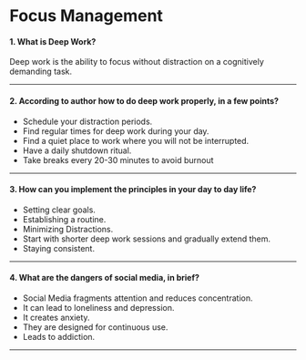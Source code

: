 # Focus Management

#### 1. What is Deep Work?
Deep work is the ability to focus without distraction on a cognitively demanding task. 

---

#### 2. According to author how to do deep work properly, in a few points?
 - Schedule your distraction periods.
 - Find regular times for deep work during your day.
 - Find a quiet place to work where you will not be interrupted.
 - Have a daily shutdown ritual.
 - Take breaks every 20-30 minutes to avoid burnout

---

#### 3. How can you implement the principles in your day to day life?

 - Setting clear goals.
 - Establishing a routine.
 - Minimizing Distractions.
 - Start with shorter deep work sessions and gradually extend them.
 - Staying consistent.

---

#### 4. What are the dangers of social media, in brief?

 - Social Media fragments attention and reduces concentration.
 - It can lead to loneliness and depression. 
 - It creates anxiety.
 - They are designed for continuous use.
 - Leads to addiction.

---


